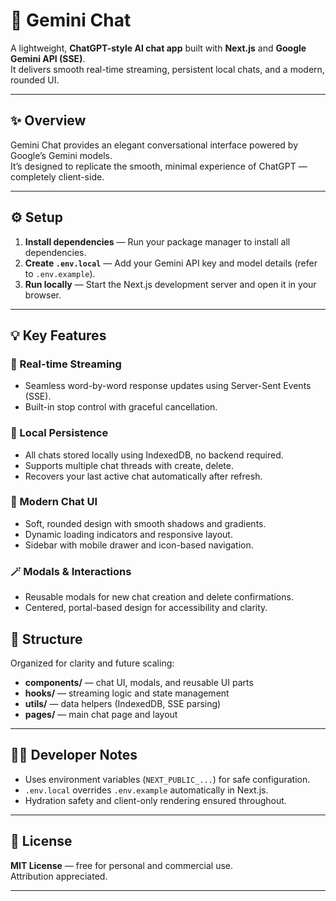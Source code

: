 # 💬 Gemini Chat

A lightweight, **ChatGPT-style AI chat app** built with **Next.js** and **Google Gemini API (SSE)**.  
It delivers smooth real-time streaming, persistent local chats, and a modern, rounded UI.

---

## ✨ Overview

Gemini Chat provides an elegant conversational interface powered by Google’s Gemini models.  
It’s designed to replicate the smooth, minimal experience of ChatGPT — completely client-side.

---

## ⚙️ Setup

1. **Install dependencies** — Run your package manager to install all dependencies.
2. **Create `.env.local`** — Add your Gemini API key and model details (refer to `.env.example`).
3. **Run locally** — Start the Next.js development server and open it in your browser.

---

## 💡 Key Features

### 🔄 Real-time Streaming

- Seamless word-by-word response updates using Server-Sent Events (SSE).
- Built-in stop control with graceful cancellation.

### 💾 Local Persistence

- All chats stored locally using IndexedDB, no backend required.
- Supports multiple chat threads with create, delete.
- Recovers your last active chat automatically after refresh.

### 💬 Modern Chat UI

- Soft, rounded design with smooth shadows and gradients.
- Dynamic loading indicators and responsive layout.
- Sidebar with mobile drawer and icon-based navigation.

### 🪄 Modals & Interactions

- Reusable modals for new chat creation and delete confirmations.
- Centered, portal-based design for accessibility and clarity.

## 📂 Structure

Organized for clarity and future scaling:

- **components/** — chat UI, modals, and reusable UI parts
- **hooks/** — streaming logic and state management
- **utils/** — data helpers (IndexedDB, SSE parsing)
- **pages/** — main chat page and layout

---

## 🧑‍💻 Developer Notes

- Uses environment variables (`NEXT_PUBLIC_...`) for safe configuration.
- `.env.local` overrides `.env.example` automatically in Next.js.
- Hydration safety and client-only rendering ensured throughout.

---

## 🧾 License

**MIT License** — free for personal and commercial use.  
Attribution appreciated.

---

